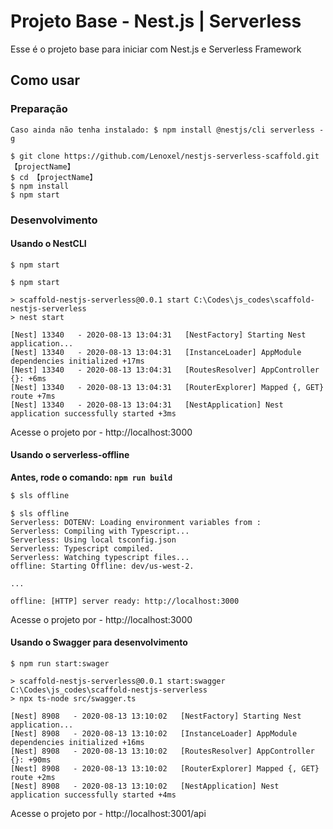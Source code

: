 # Projeto Base - Nest.js | Serverless
Esse é o projeto base para iniciar com Nest.js e Serverless Framework

## Como usar
### Preparação

```
Caso ainda não tenha instalado: $ npm install @nestjs/cli serverless -g

$ git clone https://github.com/Lenoxel/nestjs-serverless-scaffold.git 【projectName】
$ cd 【projectName】
$ npm install
$ npm start
```

### Desenvolvimento
#### Usando o NestCLI

```
$ npm start
```

```
$ npm start

> scaffold-nestjs-serverless@0.0.1 start C:\Codes\js_codes\scaffold-nestjs-serverless
> nest start

[Nest] 13340   - 2020-08-13 13:04:31   [NestFactory] Starting Nest application...
[Nest] 13340   - 2020-08-13 13:04:31   [InstanceLoader] AppModule dependencies initialized +17ms
[Nest] 13340   - 2020-08-13 13:04:31   [RoutesResolver] AppController {}: +6ms
[Nest] 13340   - 2020-08-13 13:04:31   [RouterExplorer] Mapped {, GET} route +7ms
[Nest] 13340   - 2020-08-13 13:04:31   [NestApplication] Nest application successfully started +3ms
```

Acesse o projeto por - http://localhost:3000

#### Usando o serverless-offline
__Antes, rode o comando: `npm run build`__

```bash
$ sls offline
```

```
$ sls offline
Serverless: DOTENV: Loading environment variables from :
Serverless: Compiling with Typescript...
Serverless: Using local tsconfig.json
Serverless: Typescript compiled.
Serverless: Watching typescript files...
offline: Starting Offline: dev/us-west-2.

...

offline: [HTTP] server ready: http://localhost:3000
```

Acesse o projeto por - http://localhost:3000

#### Usando o Swagger para desenvolvimento

```
$ npm run start:swager
```

```
> scaffold-nestjs-serverless@0.0.1 start:swagger C:\Codes\js_codes\scaffold-nestjs-serverless
> npx ts-node src/swagger.ts

[Nest] 8908   - 2020-08-13 13:10:02   [NestFactory] Starting Nest application...
[Nest] 8908   - 2020-08-13 13:10:02   [InstanceLoader] AppModule dependencies initialized +16ms
[Nest] 8908   - 2020-08-13 13:10:02   [RoutesResolver] AppController {}: +90ms
[Nest] 8908   - 2020-08-13 13:10:02   [RouterExplorer] Mapped {, GET} route +2ms
[Nest] 8908   - 2020-08-13 13:10:02   [NestApplication] Nest application successfully started +4ms
```

Acesse o projeto por - http://localhost:3001/api